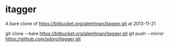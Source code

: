 itagger
=======

A bare clone of https://bitbucket.org/alemhnan/itagger.git at 2013-11-21


git clone --bare https://bitbucket.org/alemhnan/itagger.git
git push --mirror https://github.com/sdoro/itagger.git
